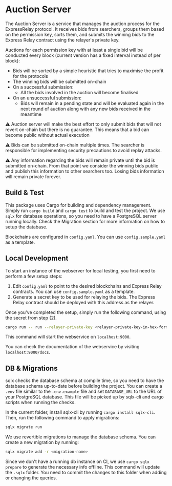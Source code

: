 # Auction Server

The Auction Server is a service that manages the auction process for the ExpressRelay protocol.
It receives bids from searchers, groups them based on the permission key, sorts them, and submits the winning bids to the Express Relay contract using the relayer's private key.

Auctions for each permission key with at least a single bid will be conducted every block (current version has a fixed interval instead of per block):

- Bids will be sorted by a simple heuristic that tries to maximise the profit for the protocols
- The winning bids will be submitted on-chain
- On a successful submission:
  - All the bids involved in the auction will become finalised
- On an unsuccessful submission:
  - Bids will remain in a pending state and will be evaluated again in the next round of auction along with any new bids received in the meantime

⚠️ Auction server will make the best effort to only submit bids that will not revert on-chain but there is no guarantee.
This means that a bid can become public without actual execution

⚠️ Bids can be submitted on-chain multiple times.
The searcher is responsible for implementing security precautions to avoid replay attacks.

⚠️ Any information regarding the bids will remain private until the bid is submitted on-chain.
From that point we consider the winning bids public and publish this information to other searchers too.
Losing bids information will remain private forever.

## Build & Test

This package uses Cargo for building and dependency management.
Simply run `cargo build` and `cargo test` to build and test the project.
We use `sqlx` for database operations, so you need to have a PostgreSQL server running locally.
Check the Migration section for more information on how to setup the database.

Blockchains are configured in `config.yaml`. You can use `config.sample.yaml` as a template.

## Local Development

To start an instance of the webserver for local testing, you first need to perform a few setup steps:

1. Edit `config.yaml` to point to the desired blockchains and Express Relay contracts. You can use `config.sample.yaml` as a template.
2. Generate a secret key to be used for relaying the bids. The Express Relay contract should be deployed with this address as the relayer.

Once you've completed the setup, simply run the following command, using the secret from step (2).

```bash
cargo run -- run --relayer-private-key <relayer-private-key-in-hex-format>
```

This command will start the webservice on `localhost:9000`.

You can check the documentation of the webservice by visiting `localhost:9000/docs`.

## DB & Migrations

sqlx checks the database schema at compile time, so you need to have the database schema up-to-date
before building the project. You can create a `.env` file similar
to the `.env.example` file and set `DATABASE_URL` to the URL of your PostgreSQL database. This file
will be picked up by sqlx-cli and cargo scripts when running the checks.

In the current folder, install sqlx-cli by running `cargo install sqlx-cli`.
Then, run the following command to apply migrations:

```bash
sqlx migrate run
```

We use revertible migrations to manage the database schema. You can create a new migration by running:

```bash
sqlx migrate add -r <migration-name>
```

Since we don't have a running db instance on CI, we use `cargo sqlx prepare` to generate the necessary
info offline. This command will update the `.sqlx` folder.
You need to commit the changes to this folder when adding or changing the queries.
